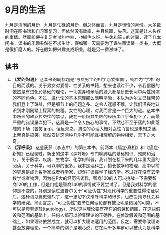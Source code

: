 # 9月的生活
九月是清闲的月份，九月是忙碌的月份，但总体而言，九月是懒惰的月份。大多数时间在图书馆和自习室复习，但依然没有效率，并且焦躁，失落。这真是让人头疼的事情。然而即便在复习考试的空档，也抓住吃饭、午休和等人的时间，读了几本闲书。读书的乐趣果然在不求生计，假如哪一天需要为了谋生而读某一类书，大概是很折磨人的。好在假如把兴趣变成职业，就是另一番滋味了。
## 读书
1.  **《爱的沟通》** 这本书的副标题是“写给男士的科学恋爱指南”，纯粹为“学术”的目的而读的。关于男女对爱情、性关系的书籍，想来也读过不少，令我信服的依然是有进化论基础的理论，一切差异和矛盾的源头都是历史长河中两性扮演的不同角色。不过，进化论的基本原理那么简明清晰，本以为达尔文已经带领我们登上了珠峰，但是细节上的问题之多、之令人迷惑不解，让我们沮丧地认识到才刚刚踏上探索的旅程。女性的心理，对我而言是一个巨大的谜。这本书中所谈的和女性交往的禁忌，我在一段极其失败的经历中几乎全犯下了，而最严重的错误屡次犯下，这真是一件令人伤心的事情，不然也不至于落的如此落魄的下场（苦笑.jpg)。但反观之，男性的心理大概对女性而言也是未知之谜，上帝真是搞笑，竟然安排这两种几乎不可能互相理解的物种相爱，天下之大奇。
2.  **《深呼吸》** 这是菠萝（李志中）的第三本书，前两本《癌症·真相》和《癌症·新知》已经聊过，新出的这本《深呼吸》专门聊肺癌的基础知识、预防和治疗。关于医学、疾病、生物学、化学的科普，我计划在接下来的几年里大量的阅读，关于科学，可以聊的很多。我本是理科生，擅长数学和物理，高中以前的梦想是成为数学家或者科学家，却误打误撞学了经济学。不过好在没有去学数学或者物理，因为在P大的经历告诉我，智商100的人可以挑战一下需要智商120的工作，但是门槛是智商140的事情就不要尝试了。但是我对科学的信仰是不变的，特别是读过波普尔关于“可证伪性”对现代科学的重要性得论证以后，这种信念就更强烈了，这一思想不仅指导科学的进步，也应当指导社会科学的研究。简而言之，“可证伪性”要求任何理论都有被证明是错误的可能，不可以是套套逻辑(tautology)，所以这种理论要有存在的假设和范围，在这些假设和范围的基础上，任何人都可以验证理论的正确性。在修改假设和范围的基础上，如果理论依然成立，就可以扩大理论适用的范围。反之，需要修改理论甚至放弃理论。一个简单的例子是地心说，它在两千多年前可以被认为是科学 

<!--stackedit_data:
eyJoaXN0b3J5IjpbNTIyNDUwNDY3LDE0NTAyNTgyOSw5Nzg1Mj
Q3M119
-->